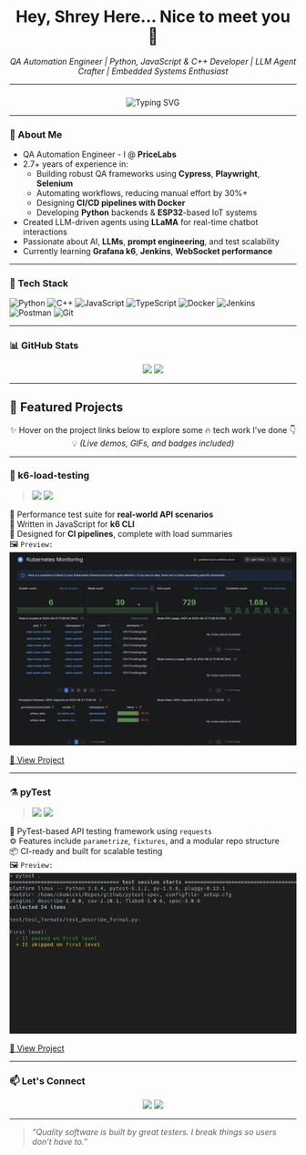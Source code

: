 <h1 align="center">Hey, Shrey Here... Nice to meet you 👋</h1>

<div align="center">
  <em>QA Automation Engineer | Python, JavaScript & C++ Developer | LLM Agent Crafter | Embedded Systems Enthusiast</em>
</div>

---

###

<p align="center">
  <img src="https://readme-typing-svg.herokuapp.com?font=Fira+Code&pause=1000&width=700&lines=QA+Automation+Engineer;Python+JavaScript+%26+C%2B%2B+Developer;AI+%26+LLM+Enthusiast;Embedded+Systems+Geek" alt="Typing SVG" />
</p>

---

### 🚀 About Me

- QA Automation Engineer - I @ **PriceLabs**
- 2.7+ years of experience in:
  - Building robust QA frameworks using **Cypress**, **Playwright**, **Selenium**
  - Automating workflows, reducing manual effort by 30%+
  - Designing **CI/CD pipelines with Docker**
  - Developing **Python** backends & **ESP32**-based IoT systems
- Created LLM-driven agents using **LLaMA** for real-time chatbot interactions
- Passionate about AI, **LLMs**, **prompt engineering**, and test scalability
- Currently learning **Grafana k6**, **Jenkins**, **WebSocket performance**

---

### 🧰 Tech Stack

![Python](https://img.shields.io/badge/Python-3670A0?style=for-the-badge&logo=python&logoColor=white)
![C++](https://img.shields.io/badge/C++-00599C?style=for-the-badge&logo=c%2B%2B&logoColor=white)
![JavaScript](https://img.shields.io/badge/JavaScript-F7DF1E?style=for-the-badge&logo=javascript&logoColor=black)
![TypeScript](https://img.shields.io/badge/TypeScript-3178C6?style=for-the-badge&logo=typescript&logoColor=white)
![Docker](https://img.shields.io/badge/Docker-2496ED?style=for-the-badge&logo=docker&logoColor=white)
![Jenkins](https://img.shields.io/badge/Jenkins-D24939?style=for-the-badge&logo=jenkins&logoColor=white)
![Postman](https://img.shields.io/badge/Postman-FF6C37?style=for-the-badge&logo=postman&logoColor=white)
![Git](https://img.shields.io/badge/Git-F05032?style=for-the-badge&logo=git&logoColor=white)

---

### 📊 GitHub Stats

<p align="center">
  <img width="48%" src="https://github-readme-stats.vercel.app/api?username=Shrey-211&show_icons=true&theme=github_dark&hide=issues" />
  <img width="48%" src="https://github-readme-stats.vercel.app/api/top-langs/?username=Shrey-211&layout=compact&theme=github_dark" />
</p>

---

## 🎯 Featured Projects

<div align="center">

✨ Hover on the project links below to explore some 🔥 tech work I’ve done 👇  
💡 *(Live demos, GIFs, and badges included)*

</div>

---

### 🧪 k6-load-testing  
> <img src="https://img.shields.io/badge/Grafana-k6-orange?style=flat-square&logo=grafana" />
> <img src="https://img.shields.io/github/stars/Shrey-211/k6-load-testing?style=social" />

🚀 Performance test suite for **real-world API scenarios**  
🎯 Written in JavaScript for **k6 CLI**  
🔄 Designed for **CI pipelines**, complete with load summaries  
🖼️ `Preview:`  
![k6-demo](https://raw.githubusercontent.com/Shrey-211/k6-load-testing/main/demo/demo.gif)

[🔗 View Project](https://github.com/Shrey-211/k6-load-testing)

---

### ⚗️ pyTest  
> <img src="https://img.shields.io/badge/Python-Requests-blue?style=flat-square&logo=python" />
> <img src="https://img.shields.io/github/stars/Shrey-211/pyTest?style=social" />

🧪 PyTest-based API testing framework using `requests`  
⚙️ Features include `parametrize`, `fixtures`, and a modular repo structure  
📦 CI-ready and built for scalable testing  
🖼️ `Preview:`  
![pytest-demo](https://raw.githubusercontent.com/Shrey-211/pyTest/main/demo/demo.gif)

[🔗 View Project](https://github.com/Shrey-211/pyTest)

---

### 📫 Let's Connect

<p align="center">
  <a href="https://www.linkedin.com/in/shreyas-jadhav-a90354194/"><img src="https://img.shields.io/badge/LinkedIn-Profile-blue?style=for-the-badge&logo=linkedin" /></a>
  <a href="https://drive.google.com/file/d/1hcRLpo_4Qum3ARCNrgv1Qowv3rPAjwig/view?usp=sharing"><img src="https://img.shields.io/badge/Resume-PDF-brightgreen?style=for-the-badge&logo=google-drive" /></a>
</p>

---

> _“Quality software is built by great testers. I break things so users don’t have to.”_
